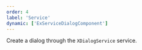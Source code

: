 ```yaml
---
order: 4
label: 'Service'
dynamic: ['ExServiceDialogComponent']
---
```


Create a dialog through the `XDialogService` service.
